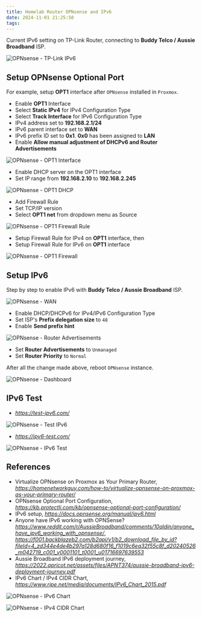 ```yaml
---
title: Homelab Router OPNsense and IPv6
date: 2024-11-01 21:25:50
tags:
---
```


Current IPv6 setting on TP-Link Router, connecting to **Buddy Telco / Aussie Broadband** ISP.

![OPNsense - TP-Link IPv6](/img/OPNsense%20-%20TP-Link%20IPv6.png "OPNsense - TP-Link IPv6")


Setup OPNsense Optional Port
----------------------------

For example, setup **OPT1** interface after `OPNsense` installed in `Proxmox`.

- Enable **OPT1** Interface
- Select **Static IPv4** for IPv4 Configuration Type
- Select **Track Interface** for IPv6 Configuration Type
- IPv4 address set to **192.168.2.1/24**
- IPv6 parent interface set to **WAN**
- IPv6 prefix ID set to **0x1**. **0x0** has been assigned to **LAN**
- Enable **Allow manual adjustment of DHCPv6 and Router Advertisements**

![OPNsense - OPT1 Interface](/img/OPNsense%20-%20OPT1%20Interface.png "OPNsense - OPT1 Interface")

- Enable DHCP server on the OPT1 interface
- Set IP range from **192.168.2.10** to **192.168.2.245**

![OPNsense - OPT1 DHCP](/img/OPNsense%20-%20OPT1%20DHCP.png "OPNsense - OPT1 DHCP")

- Add Firewall Rule
- Set TCP/IP version
- Select **OPT1 net** from dropdown menu as Source

![OPNsense - OPT1 Firewall Rule](/img/OPNsense%20-%20OPT1%20Firewall%20Rule.png "OPNsense - OPT1 Firewall Rule")

- Setup Firewall Rule for IPv4 on **OPT1** interface, then
- Setup Firewall Rule for IPv6 on **OPT1** interface

![OPNsense - OPT1 Firewall](/img/OPNsense%20-%20OPT1%20Firewall.png "OPNsense - OPT1 Firewall")


Setup IPv6
----------

Step by step to enable IPv6 with **Buddy Telco / Aussie Broadband** ISP.

![OPNsense - WAN](/img/OPNsense%20-%20WAN.png "OPNsense - WAN")

- Enable DHCP/DHCPv6 for IPv4/IPv6 Configuration Type
- Set ISP's **Prefix delegation size** to `48`
- Enable **Send prefix hint**

![OPNsense - Router Advertisements](/img/OPNsense%20-%20Router%20Advertisements.png "OPNsense - Router Advertisements")

- Set **Router Advertisements** to `Unmanaged`
- Set **Router Priority** to `Normal`


After all the change made above, reboot `OPNsense` instance.

![OPNsense - Dashboard](/img/OPNsense%20-%20Dashboard.png "OPNsense - Dashboard")


IPv6 Test
---------

- _https://test-ipv6.com/_

![OPNsense - Test IPv6](/img/OPNsense%20-%20Test%20IPv6.png "OPNsense - Test IPv6")

- _https://ipv6-test.com/_

![OPNsense - IPv6 Test](/img/OPNsense%20-%20IPv6%20Test.png "OPNsense - Test Test")


References
----------

- Virtualize OPNsense on Proxmox as Your Primary Router, _https://homenetworkguy.com/how-to/virtualize-opnsense-on-proxmox-as-your-primary-router/_
- OPNsense Optional Port Configuration, _https://kb.protectli.com/kb/opnsense-optional-port-configuration/_
- IPv6 setup, _https://docs.opnsense.org/manual/ipv6.html_
- Anyone have IPv6 working with OPNSense? _https://www.reddit.com/r/AussieBroadband/comments/10qldin/anyone_have_ipv6_working_with_opnsense/_, _https://f001.backblazeb2.com/b2api/v1/b2_download_file_by_id?fileId=4_zd344e4de4b297a128d680f16_f1019c6ea32f55c8f_d20240526_m042719_c001_v0001101_t0001_u01716697639553_
- Aussie Broadband IPv6 deployment journey, _https://2022.apricot.net/assets/files/APNT374/aussie-broadband-ipv6-deployment-journey.pdf_
- IPv6 Chart / IPv4 CIDR Chart, _https://www.ripe.net/media/documents/IPv6_Chart_2015.pdf_

![OPNsense - IPv6 Chart](/img/OPNsense%20-%20IPv6%20Chart.png "OPNsense - IPv6 Chart")

![OPNsense - IPv4 CIDR Chart](/img/OPNsense%20-%20IPv4%20CIDR%20Chart.png "OPNsense - IPv4 CIDR Chart")
